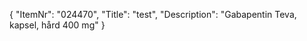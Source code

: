 {
  "ItemNr": "024470",
  "Title": "test",
  "Description": "Gabapentin Teva, kapsel, hård 400 mg"
}